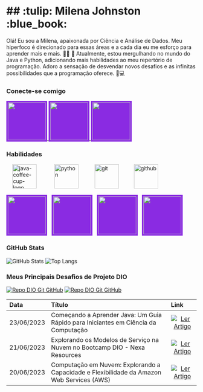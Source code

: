 <h1>
  ## :tulip:  Milena Johnston :blue_book: 

    
</h1



Olá! Eu sou a Milena, apaixonada por Ciência e Análise de Dados. Meu hiperfoco é direcionado para essas áreas e a cada dia eu me esforço para aprender mais e mais. 🧠💡
🌱 Atualmente, estou mergulhando no mundo do Java e Python, adicionando mais habilidades ao meu repertório de programação. Adoro a sensação de desvendar novos desafios e as infinitas possibilidades que a programação oferece. 🌱💻

### Conecte-se comigo


<a href="https://web.dio.me/users/milenajohnjohn">
  <img width="100" src="https://i.imgur.com/OvsyqE1.png" style="background-color: #8A2BE2; padding: 4px;">
</a>
<a href="mailto:milenajohnjohn@gmail.com">
  <img width="100" src="https://imgur.com/GzdKJVs.png" style="background-color: #8A2BE2; padding: 4px;">
</a>
<a href="https://www.linkedin.com/in/milenajohnston">
<img width="100" src="https://i.imgur.com/FfpmtHO.png" style="background-color: #8A2BE2; padding: 4px;">
</a>












### Habilidades



&nbsp;&nbsp;&nbsp;&nbsp;<img width="64" height="64" src="https://img.icons8.com/nolan/64/java-coffee-cup-logo.png" alt="java-coffee-cup-logo"/>&nbsp;&nbsp;&nbsp;&nbsp;&nbsp;&nbsp;&nbsp;&nbsp;&nbsp;&nbsp;&nbsp;    <img width="64" height="64" src="https://img.icons8.com/nolan/64/python.png" alt="python"/>&nbsp;&nbsp;&nbsp;&nbsp;&nbsp;&nbsp;&nbsp;&nbsp;&nbsp;&nbsp;    <img width="64" height="64" src="https://img.icons8.com/nolan/64/git.png" alt="git"/>   &nbsp;&nbsp;&nbsp;&nbsp;&nbsp;&nbsp;&nbsp;&nbsp;    <img width="64" height="64" src="https://img.icons8.com/nolan/64/github.png" alt="github"/>

<img width="100" src="https://i.imgur.com/w7sxMH4.png" style="background-color: #8A2BE2; padding: 4px;">&nbsp;&nbsp;
<img width="100" src="https://i.imgur.com/Q0bmtHK.png" style="background-color: #8A2BE2; padding: 4px;">&nbsp;&nbsp;
<img width="100" src="https://i.imgur.com/DsnhDdt.png" style="background-color: #8A2BE2; padding: 4px;">&nbsp;&nbsp;
<img width="100" src="https://i.imgur.com/4nsNrGj.png" style="background-color: #8A2BE2; padding: 4px;">





### GitHub Stats
![GitHub Stats](https://github-readme-stats.vercel.app/api?username=MILENAJOHNJOHN&theme=transparent&bg_color=000&border_color=FF1493&show_icons=true&icon_color=30A3DC&title_color=00FFFF&text_color=FFF)
![Top Langs](https://github-readme-stats-git-masterrstaa-rickstaa.vercel.app/api/top-langs/?username=MILENAJOHNJOHN&layout=compact&bg_color=000&border_color=FF1493&title_color=00FFFF&text_color=FFF)

### Meus Principais Desafios de Projeto DIO
[![Repo DIO Git GitHub](https://github-readme-stats.vercel.app/api/pin/?username=MILENAJOHNJOHN&repo=ANALISE-PYTHON-VENDAS&bg_color=000&border_color=30A3DC&show_icons=true&icon_color=30A3DC&title_color=FF1493&text_color=FFF)](https://github.com/milenajohnjohn/analise-python-vendas)
[![Repo DIO Git GitHub](https://github-readme-stats.vercel.app/api/pin/?username=MILENAJOHNJOHN&repo=SOMAMULTIPLOS&bg_color=000&border_color=30A3DC&show_icons=true&icon_color=30A3DC&title_color=FF1493&text_color=FFF)](https://github.com/milenajohnjohn/SomaMultiplos)


<table>
  <thead>
    <tr align="left">
      <th>Data</th>
      <th>Título</th>
      <th>Link</th>
    </tr>
  </thead>
  <tbody align="left">
    <tr>
      <td>23/06/2023</td>
      <td>Começando a Aprender Java: Um Guia Rápido para Iniciantes em Ciência da Computação</td>
      <td align="center">
        <a href="https://web.dio.me/articles/comecando-a-aprender-java-um-guia-rapido-para-iniciantes-em-ciencia-da-computacao?back=%2Farticles&page=1&order=oldest">
           <img align="center" alt="Ler Artigo" src="https://img.shields.io/badge/Ler%20Artigo-FF1493?style=for-the-badge">
        </a>
      </td>
    </tr>
    <tr>
      <td>21/06/2023</td>
      <td>Explorando os Modelos de Serviço na Nuvem no Bootcamp DIO - Nexa Resources</td>
      <td align="center">
        <a href="https://web.dio.me/articles/explorando-os-modelos-de-servico-na-nuvem-no-bootcamp-dio-nexa-resources?back=%2Farticles&page=1&order=oldest">
           <img align="center" alt="Ler Artigo" src="https://img.shields.io/badge/Ler%20Artigo-836FFF?style=for-the-badge">
        </a>
      </td>
    </tr>
    <tr>
      <td>20/06/2023</td>
      <td>Computação em Nuvem: Explorando a Capacidade e Flexibilidade da Amazon Web Services (AWS)</td>
      <td align="center">
        <a href="https://web.dio.me/articles/computacao-em-nuvem-explorando-a-capacidade-e-flexibilidade-da-amazon-web-services-aws?back=%2Farticles&page=1&order=oldest">
           <img align="center" alt="Ler Artigo" src="https://img.shields.io/badge/Ler%20Artigo-FF1493?style=for-the-badge">
        </a>
      </td>    
    </tr>
  </tbody>
</table>

